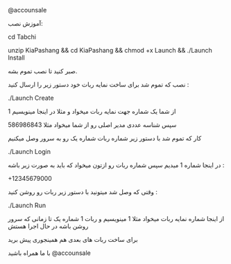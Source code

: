 @accounsale

آموزش نصب:

cd Tabchi


unzip KiaPashang && cd KiaPashang && chmod +x Launch && ./Launch Install

صبر کنید تا نصب تموم بشه.
 
 نصب که تموم شد برای ساخت نمایه ربات خود دستور زیر را ارسال کنید :
 
 ./Launch Create
 
 از شما یک شماره جهت نمایه ربات میخواد و مثلا در اینجا مینویسیم 1
 
 سپس شناسه عددی مدیر اصلی رو از شما میخواد مثلا 586986843
 
 کار که تموم شد با دستور زیر شماره ربات شماره یک رو به سرور وصل میکنیم
 
 ./Launch Login

در اینجا شماره 1 میدیم سپس شماره ربات رو ازتون میخواد که باید به صورت زیر باشه : 

+12345679000

وقتی که وصل شد میتونید با دستور زیر ربات رو روشن کنید :

./Launch Run

از اینجا شماره نمایه ربات میخواد مثلا 1 مینویسیم و ربات 1 شماره یک تا زمانی که سرور روشن باشه در حال اجرا هستش

برای ساخت ربات های بعدی هم همینجوری پیش برید

با ما همراه باشید
@accounsale
